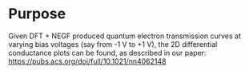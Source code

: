 # Purpose

Given DFT + NEGF produced quantum electron transmission curves at varying bias voltages (say from -1 V to +1 V), the 2D differential conductance plots can be found, as described in our paper: https://pubs.acs.org/doi/full/10.1021/nn4062148

